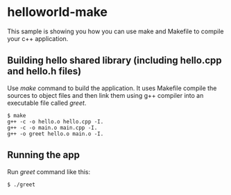 # helloworld-make

This sample is showing you how you can use make and Makefile to compile your c++ application.

## Building hello shared library (including hello.cpp and hello.h files)

Use *make* command to build the application. It uses Makefile compile the sources to object files and then link them using g++ compiler into an executable file called *greet*.

```
$ make
g++ -c -o hello.o hello.cpp -I.
g++ -c -o main.o main.cpp -I.
g++ -o greet hello.o main.o -I.
```
## Running the app

Run *greet* command like this:

```
$ ./greet
```
